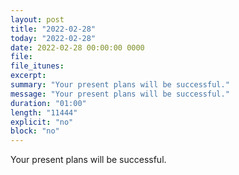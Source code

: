 ```yaml
---
layout: post
title: "2022-02-28"
today: "2022-02-28"
date: 2022-02-28 00:00:00 0000
file:
file_itunes:
excerpt:
summary: "Your present plans will be successful."
message: "Your present plans will be successful."
duration: "01:00"
length: "11444"
explicit: "no"
block: "no"
---
```

Your present plans will be successful.

